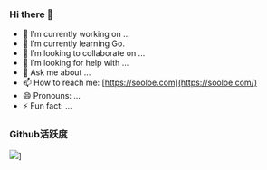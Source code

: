 ### Hi there 👋

- 🔭 I’m currently working on ...
- 🌱 I’m currently learning Go.
- 👯 I’m looking to collaborate on ...
- 🤔 I’m looking for help with ...
- 💬 Ask me about ...
- 📫 How to reach me: [https://sooloe.com](https://sooloe.com/)
- 😄 Pronouns: ...
- ⚡ Fun fact: ...

### Github活跃度


[![](https://activity-graph.herokuapp.com/graph?username=Gingesmallfish&theme=dracula)](https://github.com/ashutosh00710/github-readme-activity-graph)]